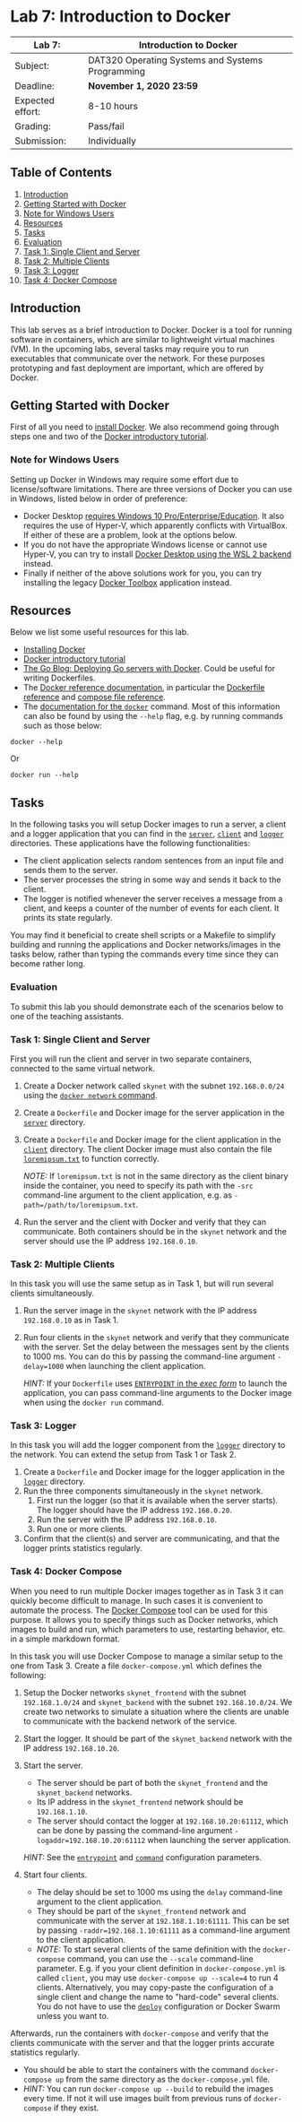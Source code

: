 # Lab 7: Introduction to Docker

| Lab 7: | Introduction to Docker |
| ---------------------    | --------------------- |
| Subject:                 | DAT320 Operating Systems and Systems Programming |
| Deadline:                | **November 1, 2020 23:59** |
| Expected effort:         | 8-10 hours |
| Grading:                 | Pass/fail |
| Submission:              | Individually |

## Table of Contents

1. [Introduction](#introduction)
2. [Getting Started with Docker](#getting-started-with-docker)
3. [Note for Windows Users](#note-for-windows-users)
4. [Resources](#resources)
5. [Tasks](#tasks)
6. [Evaluation](#evaluation)
7. [Task 1: Single Client and Server](#task-1-single-client-and-server)
8. [Task 2: Multiple Clients](#task-2-multiple-clients)
9. [Task 3: Logger](#task-3-logger)
10. [Task 4: Docker Compose](#task-4-docker-compose)

## Introduction

This lab serves as a brief introduction to Docker.
Docker is a tool for running software in containers, which are similar to lightweight virtual machines (VM).
In the upcoming labs, several tasks may require you to run executables that communicate over the network.
For these purposes prototyping and fast deployment are important, which are offered by Docker.

## Getting Started with Docker

First of all you need to [install Docker](https://docs.docker.com/get-docker/).
We also recommend going through steps one and two of the [Docker introductory tutorial](https://docs.docker.com/get-started/).

### Note for Windows Users

Setting up Docker  in Windows may require some effort due to license/software limitations.
There are three versions of Docker you can use in Windows, listed below in order of preference:

- Docker Desktop [requires Windows 10 Pro/Enterprise/Education](https://docs.docker.com/docker-for-windows/install/#system-requirements).
  It also requires the use of Hyper-V, which apparently conflicts with VirtualBox.
  If either of these are a problem, look at the options below.
- If you do not have the appropriate Windows license or cannot use Hyper-V, you can try to install [Docker Desktop using the WSL 2 backend](https://docs.docker.com/docker-for-windows/wsl/) instead.
- Finally if neither of the above solutions work for you, you can try installing the legacy [Docker Toolbox](https://docs.docker.com/toolbox/toolbox_install_windows/) application instead.

## Resources

Below we list some useful resources for this lab.

- [Installing Docker](https://docs.docker.com/get-docker/)
- [Docker introductory tutorial](https://docs.docker.com/get-started/)
- [The Go Blog: Deploying Go servers with Docker](https://blog.golang.org/docker).
  Could be useful for writing Dockerfiles.
- The [Docker reference documentation](https://docs.docker.com/reference/), in particular the [Dockerfile reference](https://docs.docker.com/engine/reference/builder/) and [compose file reference](https://docs.docker.com/compose/compose-file/).
- The [documentation for the `docker`](https://docs.docker.com/engine/reference/commandline/docker/) command.
  Most of this information can also be found by using the `--help` flag, e.g. by running commands such as those below:

```console
docker --help
```

Or

```console
docker run --help
```

## Tasks

In the following tasks you will setup Docker images to run a server, a client and a logger application that you can find in the [`server`](./server), [`client`](./client) and [`logger`](./logger) directories.
These applications have the following functionalities:

- The client application selects random sentences from an input file and sends them to the server.
- The server processes the string in some way and sends it back to the client.
- The logger is notified whenever the server receives a message from a client, and keeps a counter of the number of events for each client.
  It prints its state regularly.

You may find it beneficial to create shell scripts or a Makefile to simplify building and running the applications and Docker networks/images in the tasks below, rather than typing the commands every time since they can become rather long.

### Evaluation

To submit this lab you should demonstrate each of the scenarios below to one of the teaching assistants.

### Task 1: Single Client and Server

First you will run the client and server in two separate containers, connected to the same virtual network.

1. Create a Docker network called `skynet` with the subnet `192.168.0.0/24` using the [`docker network` command](https://docs.docker.com/engine/reference/commandline/network/).
2. Create a `Dockerfile` and Docker image for the server application in the [`server`](./server) directory.
3. Create a `Dockerfile` and Docker image for the client application in the [`client`](./client) directory.
   The client Docker image must also contain the file [`loremipsum.txt`](./client/loremipsum.txt) to function correctly.

   *NOTE:* If `loremipsum.txt` is not in the same directory as the client binary inside the container, you need to specify its path with the `-src` command-line argument to the client application, e.g. as `-path=/path/to/loremipsum.txt`.

4. Run the server and the client with Docker and verify that they can communicate.
   Both containers should be in the `skynet` network and the server should use the IP address `192.168.0.10`.

### Task 2: Multiple Clients

In this task you will use the same setup as in Task 1, but will run several clients simultaneously.

1. Run the server image in the `skynet` network with the IP address `192.168.0.10` as in Task 1.
2. Run four clients in the `skynet` network and verify that they communicate with the server.
   Set the delay between the messages sent by the clients to 1000 ms.
   You can do this by passing the command-line argument `-delay=1000` when launching the client application.

   *HINT:* If your `Dockerfile` uses [`ENTRYPOINT` in the *exec form*](https://docs.docker.com/engine/reference/builder/#entrypoint) to launch the application, you can pass command-line arguments to the Docker image when using the `docker run` command.

### Task 3: Logger

In this task you will add the logger component from the [`logger`](./logger) directory to the network.
You can extend the setup from Task 1 or Task 2.

1. Create a `Dockerfile` and Docker image for the logger application in the [`logger`](./logger) directory.
2. Run the three components simultaneously in the `skynet` network.
   1. First run the logger (so that it is available when the server starts).
      The logger should have the IP address `192.168.0.20`.
   2. Run the server with the IP address `192.168.0.10`.
   3. Run one or more clients.
3. Confirm that the client(s) and server are communicating, and that the logger prints statistics regularly.

### Task 4: Docker Compose

When you need to run multiple Docker images together as in Task 3 it can quickly become difficult to manage.
In such cases it is convenient to automate the process.
The [Docker Compose](https://docs.docker.com/compose/) tool can be used for this purpose.
It allows you to specify things such as Docker networks, which images to build and run, which parameters to use, restarting behavior, etc. in a simple markdown format.

In this task you will use Docker Compose to manage a similar setup to the one from Task 3.
Create a file `docker-compose.yml` which defines the following:

1. Setup the Docker networks `skynet_frontend` with the subnet `192.168.1.0/24` and `skynet_backend` with the subnet `192.168.10.0/24`.
   We create two networks to simulate a situation where the clients are unable to communicate with the backend network of the service.
2. Start the logger.
   It should be part of the `skynet_backend` network with the IP address `192.168.10.20`.
3. Start the server.
   - The server should be part of both the `skynet_frontend` and the `skynet_backend` networks.
   - Its IP address in the `skynet_frontend` network should be `192.168.1.10`.
   - The server should contact the logger at `192.168.10.20:61112`, which can be done by passing the command-line argument `-logaddr=192.168.10.20:61112` when launching the server application.

   *HINT:* See the [`entrypoint`](https://docs.docker.com/compose/compose-file/#entrypoint) and [`command`](https://docs.docker.com/compose/compose-file/#command) configuration parameters.

4. Start four clients.
   - The delay should be set to 1000 ms using the `delay` command-line argument to the client application.
   - They should be part of the `skynet_frontend` network and communicate with the server at `192.168.1.10:61111`.
   This can be set by passing `-raddr=192.168.1.10:61111` as a command-line argument to the client application.
   - *NOTE:* To start several clients of the same definition with the `docker-compose` command, you can use the `--scale` command-line parameter.
   E.g. if you your client definition in `docker-compose.yml` is called `client`, you may use `docker-compose up --scale=4` to run 4 clients.
   Alternatively, you may copy-paste the configuration of a single client and change the name to "hard-code" several clients.
   You do not have to use the [`deploy`](https://docs.docker.com/compose/compose-file/#deploy) configuration or Docker Swarm unless you want to.

Afterwards, run the containers with `docker-compose` and verify that the clients communicate with the server and that the logger prints accurate statistics regularly.

- You should be able to start the containers with the command `docker-compose up` from the same directory as the `docker-compose.yml` file.
- *HINT:* You can run `docker-compose up --build` to rebuild the images every time.
  If not it will use images built from previous runs of `docker-compose` if they exist.
